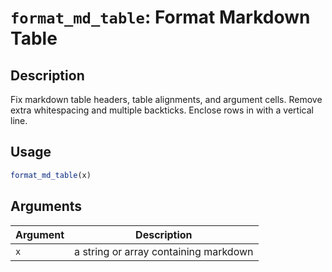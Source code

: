 # `format_md_table`: Format Markdown Table

## Description

Fix markdown table headers, table alignments, and argument cells.
Remove extra whitespacing and multiple backticks. Enclose rows in
with a vertical line.

## Usage

```r
format_md_table(x)
```

## Arguments

| Argument | Description |
| -------- | ----------- |
| `x` | a string or array containing markdown |

